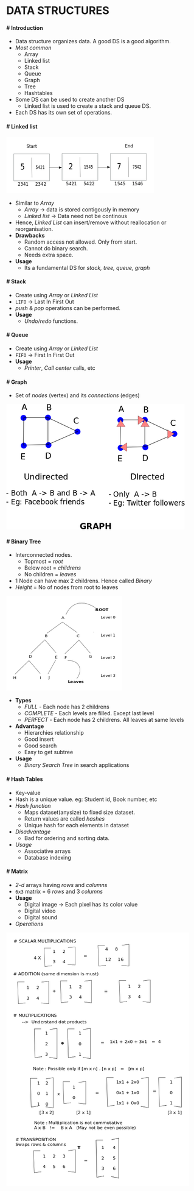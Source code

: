 # DATA STRUCTURES

#### # Introduction

- Data structure organizes data. A good DS is a good algorithm.
- *Most common*
    - Array
    - Linked list
    - Stack
    - Queue
    - Graph
    - Tree
    - Hashtables
- Some DS can be used to create another DS
    - Linked list is used to create a stack and queue DS.
- Each DS has its own set of operations.

#### # Linked list

<!-- ![](https://miro.medium.com/max/919/1*1B4X5Jbe5LNXeZNWx2msyw.gif) -->
![](/images/Linkedlist.png?raw=1)

- Similar to *Array*
    - *Array* -> data is stored contigously in memory
    - *Linked list* -> Data need not be continous
- Hence, *Linked List* can insert/remove without reallocation or reorganisation.
- **Drawbacks**
    - Random access not allowed. Only from start.
    - Cannot do binary search.
    - Needs extra space.
- **Usage**
    - Its a fundamental DS for *stack, tree, queue, graph*


#### # Stack

- Create using *Array* or *Linked List*
- `LIFO` -> Last In First Out
- *push* & *pop* operations can be performed.
- **Usage**
    - *Undo/redo* functions.

#### # Queue

- Create using *Array* or *Linked List*
- `FIFO` -> First In First Out
- **Usage**
    - *Printer*, *Call center* calls, etc

#### # Graph
- Set of *nodes* (vertex) and its *connections* (edges)

![](/images/graph.png?raw=1)

#### # Binary Tree

- Interconnected nodes.
    - Topmost = *root*
    - Below root = *childrens*
    - No children = *leaves*
- 1 Node can have max 2 childrens. Hence called *Binary*
- *Height* = No of nodes from root to leaves

![](/images/tree3.png?raw=1)

- **Types**
    - *FULL* - Each node has 2 childrens
    - *COMPLETE* - Each levels are filled. Except last level
    - *PERFECT* - Each node has 2 childrens. All leaves at same levels
- **Advantage**
    - Hierarchies relationship
    - Good insert
    - Good search
    - Easy to get subtree
- **Usage**
    - *Binary Search Tree* in search applications

#### # Hash Tables

- Key-value 
- Hash is a unique value. eg: Student id, Book number, etc
- *Hash function*
    - Maps dataset(anysize) to fixed size dataset.
    - Return values are called *hashes*
    - Unique hash for each elements in dataset
- *Disadvantage* 
    - Bad for ordering and sorting data.
- *Usage* 
    - Associative arrays
    - Database indexing

#### # Matrix

- *2-d* arrays having *rows* and *columns*
- `6x3` matrix = 6 *rows* and 3 *columns*
- **Usage**
    - Digital image -> Each pixel has its color value
    - Digital video
    - Digital sound
- *Operations*

![](/images/matrix.png?raw=1)